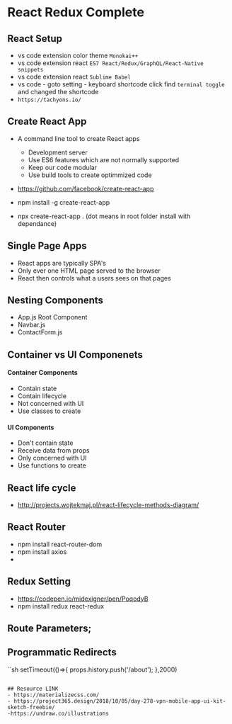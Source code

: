 # React Redux Complete

## React Setup
- vs code extension color theme `Monokai++`
- vs code extension react `ES7 React/Redux/GraphQL/React-Native snippets`
- vs code extension react `Sublime Babel`
- vs code - goto setting - keyboard shortcode click find `terminal toggle` and changed the shortcode
- `https://tachyons.io/`

## Create React App
- A command line tool to create React apps
  - Development server
  - Use ES6 features which are not normally supported
  - Keep our code modular
  - Use build tools to create optimmized code

- https://github.com/facebook/create-react-app
- npm install -g create-react-app 
- npx create-react-app .  (dot means in root folder install with dependance)

## Single Page Apps
- React apps are typically SPA's
- Only ever one HTML page served to the browser
- React then controls what a users sees on that pages

## Nesting Components
 - App.js Root Component
  - Navbar.js
  - ContactForm.js

 ## Container vs UI Componenets

 #### Container Components
 - Contain state
 - Contain lifecycle
 - Not concerned with UI
 - Use classes to create
 

 #### UI Components
 - Don't contain state
 - Receive data from props
 - Only concerned with UI
 - Use functions to create

## React life cycle
- http://projects.wojtekmaj.pl/react-lifecycle-methods-diagram/

## React Router
- npm install react-router-dom
- npm install axios
- 

## Redux Setting
- https://codepen.io/midexigner/pen/PoqodyB
- npm install redux react-redux

## Route Parameters;

## Programmatic Redirects
``sh
setTimeout(()=>{
        props.history.push('/about');
    },2000)
```

## Resource LINK
- https://materializecss.com/
- https://project365.design/2018/10/05/day-278-vpn-mobile-app-ui-kit-sketch-freebie/
-https://undraw.co/illustrations